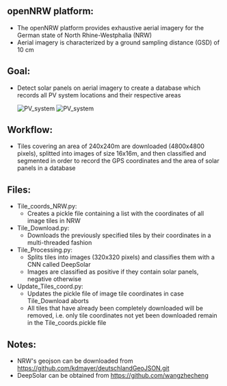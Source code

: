 ## openNRW platform:

- The openNRW platform provides exhaustive aerial imagery for the German state of North Rhine-Westphalia (NRW)
- Aerial imagery is characterized by a ground sampling distance (GSD) of 10 cm

## Goal:

- Detect solar panels on aerial imagery to create a database which records all PV system locations and their respective areas

    ![PV_system](https://github.com/kdmayer/openNRW-Pipeline/blob/master/PV%20system%202.png)
    ![PV_system](https://github.com/kdmayer/openNRW-Pipeline/blob/master/PV%20system%203.png)

## Workflow:

- Tiles covering an area of 240x240m are downloaded (4800x4800 pixels), splitted into images of size 16x16m, and then classified and segmented in order to record the GPS coordinates and the area of solar panels in a database

## Files:

* Tile_coords_NRW.py: 
  * Creates a pickle file containing a list with the coordinates of all image tiles in NRW
* Tile_Download.py: 
  * Downloads the previously specified tiles by their coordinates in a multi-threaded fashion
* Tile_Processing.py: 
  * Splits tiles into images (320x320 pixels) and classifies them with a CNN called DeepSolar
  * Images are classified as positive if they contain solar panels, negative otherwise
* Update_Tiles_coord.py: 
  * Updates the pickle file of image tile coordinates in case Tile_Download aborts
  * All tiles that have already been completely downloaded will be removed, i.e. only tile coordinates not yet been downloaded remain in the Tile_coords.pickle file

## Notes:

- NRW's geojson can be downloaded from https://github.com/kdmayer/deutschlandGeoJSON.git
- DeepSolar can be obtained from https://github.com/wangzhecheng



